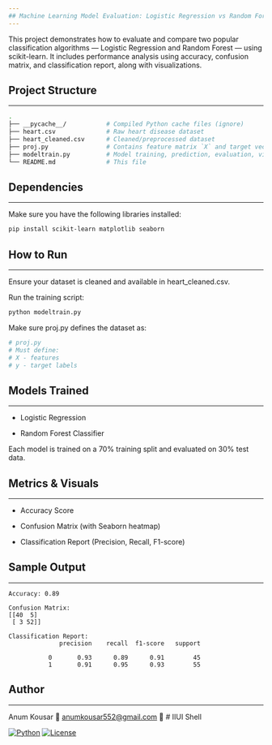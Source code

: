 ```yaml
---
## Machine Learning Model Evaluation: Logistic Regression vs Random Forest
---
```


This project demonstrates how to evaluate and compare two popular classification algorithms — Logistic Regression and Random Forest — using scikit-learn. It includes performance analysis using accuracy, confusion matrix, and classification report, along with visualizations.

## Project Structure
---

```bash
.
├── __pycache__/           # Compiled Python cache files (ignore)
├── heart.csv              # Raw heart disease dataset
├── heart_cleaned.csv      # Cleaned/preprocessed dataset
├── proj.py                # Contains feature matrix `X` and target vector `y`
├── modeltrain.py          # Model training, prediction, evaluation, visualization
└── README.md              # This file
```

## Dependencies
---

Make sure you have the following libraries installed:

```bash
pip install scikit-learn matplotlib seaborn
```

## How to Run
---

Ensure your dataset is cleaned and available in heart_cleaned.csv.

Run the training script:

```bash
python modeltrain.py
```

Make sure proj.py defines the dataset as:

```python
# proj.py
# Must define:
# X - features
# y - target labels
```

## Models Trained
---

- Logistic Regression

- Random Forest Classifier

Each model is trained on a 70% training split and evaluated on 30% test data.

## Metrics & Visuals
---

- Accuracy Score

- Confusion Matrix (with Seaborn heatmap)

- Classification Report (Precision, Recall, F1-score)

## Sample Output
---

```text
Accuracy: 0.89

Confusion Matrix:
[[40  5]
 [ 3 52]]

Classification Report:
              precision    recall  f1-score   support

           0       0.93      0.89      0.91        45
           1       0.91      0.95      0.93        55
```

## Author
---

Anum Kousar
📧 anumkousar552@gmail.com
🔗 # IIUI Shell

[![Python](https://img.shields.io/badge/python-3.x-blue.svg)](https://www.python.org/)
[![License](https://img.shields.io/badge/license-MIT-green.svg)](LICENSE)
